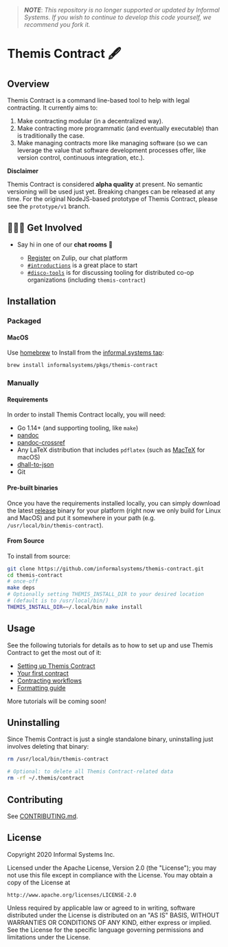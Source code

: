 >***NOTE***: _This repository is no longer supported or updated by Informal Systems. If you wish to continue to develop this code yourself, we recommend you fork it._

# Themis Contract 🖋

## Overview

Themis Contract is a command line-based tool to help with legal contracting.
It currently aims to:

1. Make contracting modular (in a decentralized way).
2. Make contracting more programmatic (and eventually executable) than is
   traditionally the case.
3. Make managing contracts more like managing software (so we can leverage
   the value that software development processes offer, like version control,
   continuous integration, etc.).

**Disclaimer**

Themis Contract is considered **alpha quality** at present. No semantic
versioning will be used just yet. Breaking changes can be released at any time.
For the original NodeJS-based prototype of Themis Contract, please see the
`prototype/v1` branch.

## 🙋🏾‍♀️ Get Involved

- Say hi in one of our **chat rooms** :speech_balloon:
    - [Register][join-zulip] on Zulip, our chat platform
    - [`#introductions`][zulip-intros] is a great place to start
    - [`#disco-tools`][zulip-disco] is for discussing tooling for distributed  co-op organizations (including `themis-contract`)

   [join-zulip]: https://informal-systems.zulipchat.com/register/
   [zulip-intros]: https://informal-systems.zulipchat.com/#narrow/stream/268313-Introductions
   [zulip-disco]: https://informal-systems.zulipchat.com/#narrow/stream/268309-disco-tools

## Installation

### Packaged

#### MacOS

Use [homebrew](https://brew.sh/) to Install from the [informal.systems
tap](https://github.com/informalsystems/homebrew-pkgs):

```bash
brew install informalsystems/pkgs/themis-contract
```

### Manually

#### Requirements

In order to install Themis Contract locally, you will need:

- Go 1.14+ (and supporting tooling, like `make`)
- [pandoc]
- [pandoc-crossref][]
- Any LaTeX distribution that includes `pdflatex` (such as [MacTeX] for macOS)
- [dhall-to-json]
- Git

#### Pre-built binaries

Once you have the requirements installed locally, you can simply download the
latest [release] binary for your platform (right now we only build for Linux and
MacOS) and put it somewhere in your path (e.g.
`/usr/local/bin/themis-contract`).

#### From Source

To install from source:

```bash
git clone https://github.com/informalsystems/themis-contract.git
cd themis-contract
# once-off
make deps
# Optionally setting THEMIS_INSTALL_DIR to your desired location
# (default is to /usr/local/bin/)
THEMIS_INSTALL_DIR=~/.local/bin make install
```

## Usage

See the following tutorials for details as to how to set up and use Themis
Contract to get the most out of it:

- [Setting up Themis Contract](docs/01-setup.md)
- [Your first contract](docs/02-first-contract.md)
- [Contracting workflows](docs/03-workflows.md)
- [Formatting guide](docs/04-formatting.md)

More tutorials will be coming soon!

## Uninstalling

Since Themis Contract is just a single standalone binary, uninstalling just
involves deleting that binary:

```bash
rm /usr/local/bin/themis-contract

# Optional: to delete all Themis Contract-related data
rm -rf ~/.themis/contract
```

## Contributing

See [CONTRIBUTING.md](./CONTRIBUTING.md).

## License

Copyright 2020 Informal Systems Inc.

Licensed under the Apache License, Version 2.0 (the "License");
you may not use this file except in compliance with the License.
You may obtain a copy of the License at

    http://www.apache.org/licenses/LICENSE-2.0

Unless required by applicable law or agreed to in writing, software
distributed under the License is distributed on an "AS IS" BASIS,
WITHOUT WARRANTIES OR CONDITIONS OF ANY KIND, either express or implied.
See the License for the specific language governing permissions and
limitations under the License.

[dhall]: https://dhall-lang.org/
[pandoc]: https://pandoc.org/
[pandoc-crossref]: https://github.com/lierdakil/pandoc-crossref#installation
[mactex]: https://www.tug.org/mactex/
[dhall-to-json]: https://github.com/dhall-lang/dhall-haskell/tree/master/dhall-json
[release]: https://github.com/informalsystems/themis-contract/releases
